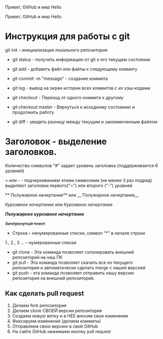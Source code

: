 Привет, GitHub и мир
Hello

Привет, GitHub и мир
Hello

# Инструкция для работы с git

 git init – инициализация локального репозитория


+ git status - получить информацию от git о его текущем состоянии

* git add - добавить файл или файлы к следующему коммиту

* git commit -m "message" - создание коммита

- git log - вывод на экран истории всех коммитов с их хэш-кодами

+ git checkout - Переход от одного коммита к другому

+ git checkout master - Вернуться к исходному состоянию и продолжить работу

+ git diff - увидеть разницу между текущим и закоммиченным файлом

# Заголовок - выделение заголовков. 
Количество символов "#" задает уровень заголовка (поддерживается 6 уровней)

= или - - подчеркиванием этими символами (не менее 3 раз подряд) выделяют заголовки первого("=") или второго ("-") уровней

** Полужирное начертание** или __ Полужирное начертание__

*Курсивное начертание* или _Курсивное начертание_

***Полужирное курсивное начертание***

~~Зачёркнутый текст~~

* Строка – ненумерованные списки, символ “*” в начале строки

1., 2., 3 … – нумерованные списки

* git clone - Эта команда позволяет склонировать внешний репозиторий на наш ПК 
* git pull - Эта команда позволяет скачать все из текущего репозитория и автоматически
сделать merge с нашей версией 
* git push - эта команда позволяет отправить нашу версию репозитория на внешний
репозиторий.
## Как сделать pull request

1. Делаем fork репозитория
2. Делаем clone СВОЕЙ версии репозитория
3. Создаем новую ветку и в НЕЕ вносим свои изменения
4. Фиксируем изменения (делаем коммиты)
5. Отправляем свою версию в свой GitHub
6. На сайте GitHub нажимаем кнопку pull request 